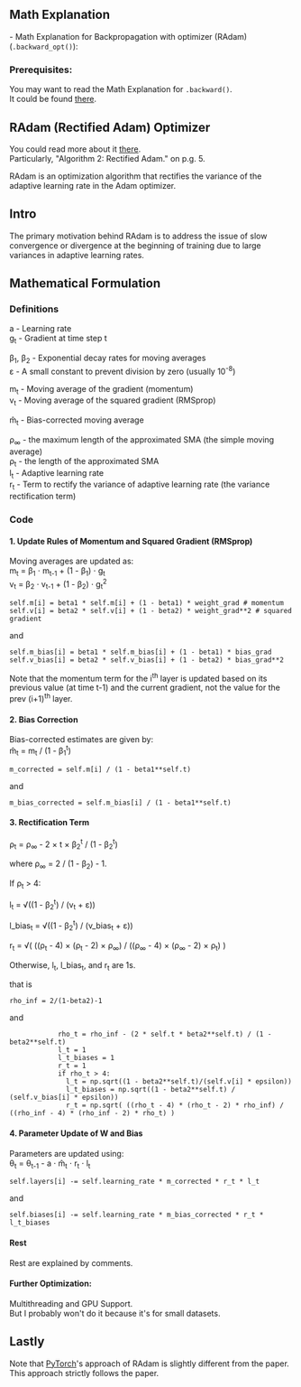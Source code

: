 
## Math Explanation 
\- Math Explanation for Backpropagation with optimizer (RAdam) (`.backward_opt()`):

### Prerequisites:
You may want to read the Math Explanation for `.backward()`. \
It could be found [there](/math1.md).


## RAdam (Rectified Adam) Optimizer
You could read more about it [there](https://arxiv.org/abs/1908.03265). \
Particularly, "Algorithm 2: Rectified Adam." on p.g. 5.

RAdam is an optimization algorithm that rectifies the variance of the adaptive learning rate in the Adam optimizer.

## Intro

The primary motivation behind RAdam is to address the issue of slow convergence or divergence at the beginning of training due to large variances in adaptive learning rates.

## Mathematical Formulation

### Definitions
a - Learning rate \
g<sub>t</sub> - Gradient at time step t

β<sub>1</sub>, β<sub>2</sub> - Exponential decay rates for moving averages \
ε - A small constant to prevent division by zero (usually 10<sup>-8</sup>)  

m<sub>t</sub> - Moving average of the gradient (momentum) \
v<sub>t</sub> - Moving average of the squared gradient (RMSprop)

m̂<sub>t</sub> - Bias-corrected moving average

ρ<sub>∞</sub> - the maximum length of the approximated SMA (the simple moving average) \
ρ<sub>t</sub> - the length of the approximated SMA \
l<sub>t</sub> - Adaptive learning rate \
r<sub>t</sub> - Term to rectify the variance of adaptive learning rate (the variance rectification term)

### Code 

#### 1. Update Rules of Momentum and Squared Gradient (RMSprop)

Moving averages are updated as:  
m<sub>t</sub> = β<sub>1</sub> ⋅ m<sub>t-1</sub> + (1 - β<sub>1</sub>) ⋅ g<sub>t</sub> \
v<sub>t</sub> = β<sub>2</sub> ⋅ v<sub>t-1</sub> + (1 - β<sub>2</sub>) ⋅ g<sub>t</sub><sup>2</sup> 

```
self.m[i] = beta1 * self.m[i] + (1 - beta1) * weight_grad # momentum 
self.v[i] = beta2 * self.v[i] + (1 - beta2) * weight_grad**2 # squared gradient
```

and

```
self.m_bias[i] = beta1 * self.m_bias[i] + (1 - beta1) * bias_grad
self.v_bias[i] = beta2 * self.v_bias[i] + (1 - beta2) * bias_grad**2
```

Note that the momentum term for the i<sup>th</sup> layer is updated based on its previous value (at time t-1) and the current gradient, not the value for the prev (i+1)<sup>th</sup> layer.

#### 2. Bias Correction

Bias-corrected estimates are given by:  
m̂<sub>t</sub> = m<sub>t</sub> / (1 - β<sub>1</sub><sup>t</sup>)  

```
m_corrected = self.m[i] / (1 - beta1**self.t)
```

and

```
m_bias_corrected = self.m_bias[i] / (1 - beta1**self.t)
```

#### 3. Rectification Term

ρ<sub>t</sub> = ρ<sub>∞</sub> - 2 × t × β<sub>2</sub><sup>t</sup> / (1 - β<sub>2</sub><sup>t</sup>)

where ρ<sub>∞</sub> = 2 / (1 - β<sub>2</sub>) - 1.

If ρ<sub>t</sub> > 4:

l<sub>t</sub> = √((1 - β<sub>2</sub><sup>t</sup>) / (v<sub>t</sub> + ε))

l_bias<sub>t</sub> = √((1 - β<sub>2</sub><sup>t</sup>) / (v_bias<sub>t</sub> + ε))

r<sub>t</sub> = √( ((ρ<sub>t</sub> - 4) × (ρ<sub>t</sub> - 2) × ρ<sub>∞</sub>) / ((ρ<sub>∞</sub> - 4) × (ρ<sub>∞</sub> - 2) × ρ<sub>t</sub>) )

Otherwise, l<sub>t</sub>, l_bias<sub>t</sub>, and r<sub>t</sub> are 1s.

that is

```
rho_inf = 2/(1-beta2)-1
```

and

```
            rho_t = rho_inf - (2 * self.t * beta2**self.t) / (1 - beta2**self.t)
            l_t = 1
            l_t_biases = 1
            r_t = 1
            if rho_t > 4:
              l_t = np.sqrt((1 - beta2**self.t)/(self.v[i] * epsilon))
              l_t_biases = np.sqrt((1 - beta2**self.t) / (self.v_bias[i] * epsilon))
              r_t = np.sqrt( ((rho_t - 4) * (rho_t - 2) * rho_inf) / ((rho_inf - 4) * (rho_inf - 2) * rho_t) )
```

#### 4. Parameter Update of W and Bias

Parameters are updated using:  
θ<sub>t</sub> = θ<sub>t-1</sub> - a ⋅ m̂<sub>t</sub> ⋅ r<sub>t</sub> ⋅ l<sub>t</sub>

```
self.layers[i] -= self.learning_rate * m_corrected * r_t * l_t
````

and

```
self.biases[i] -= self.learning_rate * m_bias_corrected * r_t * l_t_biases
```

#### Rest 
Rest are explained by comments.

#### Further Optimization:
Multithreading and GPU Support. \
But I probably won't do it because it's for small datasets.


## Lastly 
Note that [PyTorch](https://pytorch.org/docs/stable/generated/torch.optim.RAdam.html)'s approach of RAdam is slightly different from the paper. This approach strictly follows the paper.

